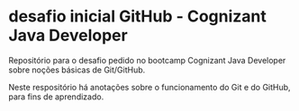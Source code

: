 # desafio inicial GitHub - Cognizant Java Developer
Repositório para o desafio pedido no bootcamp Cognizant Java Developer sobre noções básicas de Git/GitHub.

Neste respositório há anotações sobre o funcionamento do Git e do GitHub, para fins de aprendizado.
